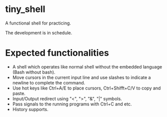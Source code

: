 # tiny_shell
A functional shell for practicing.

The development is in schedule.

# Expected functionalities

* A shell which operates like normal shell without the embedded language (Bash without bash).
* Move cursors in the current input line and use slashes to indicate a newline to complete the command.
* Use hot keys like Ctrl+A/E to place cursors, Ctrl+Shifft+C/V to copy and paste.
* Input/Output redirect using "<", ">", "&", "|" symbols. 
* Pass signals to the running programs with Ctrl+C and etc.
* History supports.
